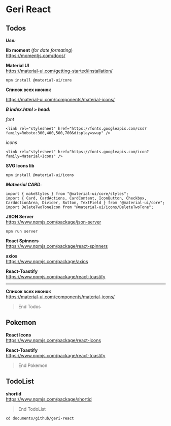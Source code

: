 # Geri React

## Todos

**_Use:_**

**lib moment** (_for date formating_)<br />
https://momentjs.com/docs/

**Material UI**<br/>
https://material-ui.com/getting-started/installation/

```
npm install @material-ui/core
```

**Список всех иконок**<br/>

https://material-ui.com/components/material-icons/

**_В index.html > head:_**

_font_<br/>

```
<link rel="stylesheet" href="https://fonts.googleapis.com/css?family=Roboto:300,400,500,700&display=swap" />
```

_icons_<br/>

```
<link rel="stylesheet" href="https://fonts.googleapis.com/icon?family=Material+Icons" />
```

**SVG Icons lib**

```
npm install @material-ui/icons
```

**_Mateerial CARD_**:

```
import { makeStyles } from "@material-ui/core/styles";
import { Card, CardActions, CardContent, IconButton, Checkbox, CardActionArea, Divider, Button, TextField } from "@material-ui/core";
import DeleteTwoToneIcon from "@material-ui/icons/DeleteTwoTone";
```

**JSON Server**<br/>
https://www.npmjs.com/package/json-server

```
npm run server
```

**React Spinners**<br/>
https://www.npmjs.com/package/react-spinners

**axios**<br/>
https://www.npmjs.com/package/axios

**React-Toastify**<br/>
https://www.npmjs.com/package/react-toastify

---

**Список всех иконок**<br/>
https://material-ui.com/components/material-icons/

> End Todos

## Pokemon

**React Icons**<br/>
https://www.npmjs.com/package/react-icons

**React-Toastify**<br/>
https://www.npmjs.com/package/react-toastify

> End Pokemon

## TodoList

**shortid**<br/>
https://www.npmjs.com/package/shortid

> End TodoList

```
cd documents/github/geri-react
```
